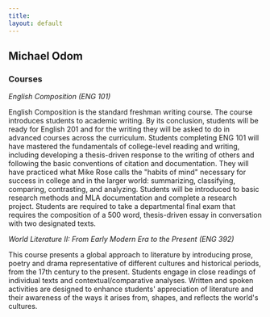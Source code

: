```yaml
---
title:
layout: default
---
```


## Michael Odom

### Courses 

*English Composition (ENG 101)*

English Composition is the standard freshman writing course. The course introduces students to academic writing. By its conclusion, students will be ready for English 201 and for the writing they will be asked to do in advanced courses across the curriculum. Students completing ENG 101 will have mastered the fundamentals of college-level reading and writing, including developing a thesis-driven response to the writing of others and following the basic conventions of citation and documentation. They will have practiced what Mike Rose calls the "habits of mind" necessary for success in college and in the larger world: summarizing, classifying, comparing, contrasting, and analyzing. Students will be introduced to basic research methods and MLA documentation and complete a research project. Students are required to take a departmental final exam that requires the composition of a 500 word, thesis-driven essay in conversation with two designated texts.


*World Literature II: From Early Modern Era to the Present (ENG 392)*

This course presents a global approach to literature by introducing prose, poetry and drama representative of different cultures and historical periods, from the 17th century to the present. Students engage in close readings of individual texts and contextual/comparative analyses. Written and spoken activities are designed to enhance students' appreciation of literature and their awareness of the ways it arises from, shapes, and reflects the world's cultures.
